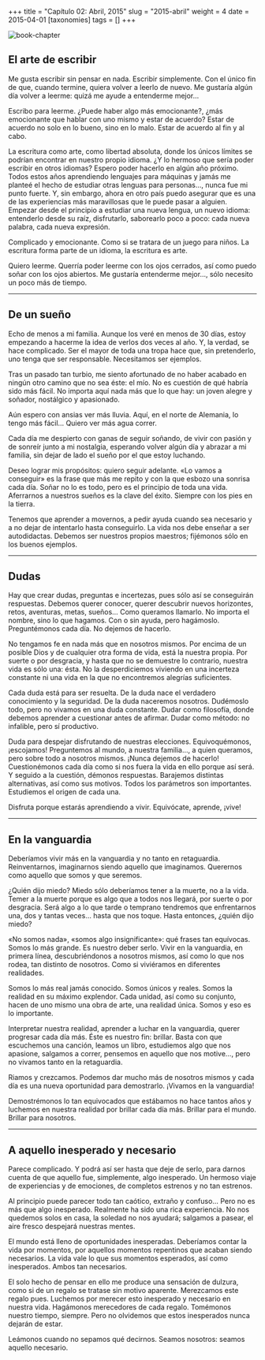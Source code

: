 +++
title = "Capítulo 02: Abril, 2015"
slug = "2015-abril"
weight = 4
date = 2015-04-01
[taxonomies]
tags = []
+++

![book-chapter](/images/books/oeur/02.jpg)

## El arte de escribir

Me gusta escribir sin pensar en nada. Escribir simplemente. Con el único fin de que, cuando termine, quiera volver a leerlo de nuevo. Me gustaría algún día volver a leerme: quizá me ayude a entenderme mejor…

Escribo para leerme. ¿Puede haber algo más emocionante?, ¿más emocionante que hablar con uno mismo y estar de acuerdo? Estar de acuerdo no solo en lo bueno, sino en lo malo. Estar de acuerdo al fin y al cabo.

La escritura como arte, como libertad absoluta, donde los únicos límites se podrían encontrar en nuestro propio idioma. ¿Y lo hermoso que sería poder escribir en otros idiomas? Espero poder hacerlo en algún año próximo. Todos estos años aprendiendo lenguajes para máquinas y jamás me planteé el hecho de estudiar otras lenguas para personas…, nunca fue mi punto fuerte. Y, sin embargo, ahora en otro país puedo asegurar que es una de las experiencias más maravillosas que le puede pasar a alguien. Empezar desde el principio a estudiar una nueva lengua, un nuevo idioma: entenderlo desde su raíz, disfrutarlo, saborearlo poco a poco: cada nueva palabra, cada nueva expresión.

Complicado y emocionante. Como si se tratara de un juego para niños. La escritura forma parte de un idioma, la escritura es arte.

Quiero leerme. Querría poder leerme con los ojos cerrados, así como puedo soñar con los ojos abiertos. Me gustaría entenderme mejor…, sólo necesito un poco más de tiempo. 

--- 

## De un sueño

Echo de menos a mi familia. Aunque los veré en menos de 30 días, estoy empezando a hacerme la idea de verlos dos veces al año. Y, la verdad, se hace complicado. Ser el mayor de toda una tropa hace que, sin pretenderlo, uno tenga que ser responsable. Necesitamos ser ejemplos.

Tras un pasado tan turbio, me siento afortunado de no haber acabado en ningún otro camino que no sea éste: el mío. No es cuestión de qué habría sido más fácil. No importa aquí nada más que lo que hay: un joven alegre y soñador, nostálgico y apasionado.

Aún espero con ansias ver más lluvia. Aquí, en el norte de Alemania, lo tengo más fácil… Quiero ver más agua correr.

Cada día me despierto con ganas de seguir soñando, de vivir con pasión y de sonreír junto a mi nostalgia, esperando volver algún día y abrazar a mi familia, sin dejar de lado el sueño por el que estoy luchando.

Deseo lograr mis propósitos: quiero seguir adelante. «Lo vamos a conseguir» es la frase que más me repito y con la que esbozo una sonrisa cada día. Soñar no lo es todo, pero es el principio de toda una vida. Aferrarnos a nuestros sueños es la clave del éxito. Siempre con los pies en la tierra.

Tenemos que aprender a movernos, a pedir ayuda cuando sea necesario y a no dejar de intentarlo hasta conseguirlo. La vida nos debe enseñar a ser autodidactas. Debemos ser nuestros propios maestros; fijémonos sólo en los buenos ejemplos.

--- 

## Dudas

Hay que crear dudas, preguntas e incertezas, pues sólo así se conseguirán respuestas. Debemos querer conocer, querer descubrir nuevos horizontes, retos, aventuras, metas, sueños… Como queramos llamarlo. No importa el nombre, sino lo que hagamos. Con o sin ayuda, pero hagámoslo. Preguntémonos cada día. No dejemos de hacerlo.

No tengamos fe en nada más que en nosotros mismos. Por encima de un posible Dios y de cualquier otra forma de vida, está la nuestra propia. Por suerte o por desgracia, y hasta que no se demuestre lo contrario, nuestra vida es sólo una: ésta. No la desperdiciemos viviendo en una incerteza constante ni una vida en la que no encontremos alegrías suficientes.

Cada duda está para ser resuelta. De la duda nace el verdadero conocimiento y la seguridad. De la duda naceremos nosotros. Dudémoslo todo, pero no vivamos en una duda constante. Dudar como filosofía, donde debemos aprender a cuestionar antes de afirmar. Dudar como método: no infalible, pero sí productivo.

Duda para despejar disfrutando de nuestras elecciones. Equivoquémonos, ¡escojamos! Preguntemos al mundo, a nuestra familia…, a quien queramos, pero sobre todo a nosotros mismos. ¡Nunca dejemos de hacerlo! Cuestionémonos cada día como si nos fuera la vida en ello porque así será. Y seguido a la cuestión, démonos respuestas. Barajemos  distintas alternativas, así como sus motivos. Todos los parámetros son importantes. Estudiemos el origen de cada una.

Disfruta porque estarás aprendiendo a vivir. Equivócate, aprende, ¡vive!

---

## En la vanguardia

Deberíamos vivir más en la vanguardia y no tanto en retaguardia. Reinventarnos, imaginarnos siendo aquello que imaginamos. Querernos como aquello que somos y que seremos.

¿Quién dijo miedo? Miedo sólo deberíamos tener a la muerte, no a la vida. Temer a la muerte porque es algo que a todos nos llegará, por suerte o por desgracia. Será algo a lo que tarde o temprano tendremos que enfrentarnos una, dos y tantas veces… hasta que nos toque. Hasta entonces, ¿quién dijo miedo?

«No somos nada», «somos algo insignificante»: qué frases tan equívocas. Somos lo más grande. Es nuestro deber serlo. Vivir en la vanguardia, en primera línea, descubriéndonos a nosotros mismos, así como lo que nos rodea, tan distinto de nosotros. Como si viviéramos en diferentes realidades.

Somos lo más real jamás conocido. Somos únicos y reales. Somos la realidad en su máximo explendor. Cada unidad, así como su conjunto, hacen de uno mismo una obra de arte, una realidad única. Somos y eso es lo importante.

Interpretar nuestra realidad, aprender a luchar en la vanguardia, querer progresar cada día más. Éste es nuestro fin: brillar. Basta con que escuchemos una canción, leamos un libro, estudiemos algo que nos apasione, salgamos a correr, pensemos en aquello que nos motive…, pero no vivamos tanto en la retaguardia.

Riamos y crezcamos. Podemos dar mucho más de nosotros mismos y cada día es una nueva oportunidad para demostrarlo. ¡Vivamos en la vanguardia!

Demostrémonos lo tan equivocados que estábamos no hace tantos años y luchemos en nuestra realidad por brillar cada día más. Brillar para el mundo. Brillar para nosotros.

---

## A aquello inesperado y necesario

Parece complicado. Y podrá así ser hasta que deje de serlo, para darnos cuenta de que aquello fue, simplemente, algo inesperado. Un hermoso viaje de experiencias y de emociones, de completos estrenos y no tan estrenos.

Al principio puede parecer todo tan caótico, extraño y confuso… Pero no es más que algo inesperado. Realmente ha sido una rica experiencia. No nos quedemos solos en casa, la soledad no nos ayudará; salgamos a pasear, el aire fresco despejará nuestras mentes.

El mundo está lleno de oportunidades inesperadas. Deberíamos contar la vida por momentos, por aquellos momentos repentinos que acaban siendo necesarios. La vida vale lo que sus momentos esperados, así como inesperados. Ambos tan necesarios.

El solo hecho de pensar en ello me produce una sensación de dulzura, como si de un regalo se tratase sin motivo aparente. Merezcamos este regalo pues. Luchemos por merecer esto inesperado y necesario en nuestra vida. Hagámonos merecedores de cada regalo. Tomémonos nuestro tiempo, siempre. Pero no olvidemos que estos inesperados nunca dejarán de estar.

Leámonos cuando no sepamos qué decirnos. Seamos nosotros: seamos aquello necesario.
